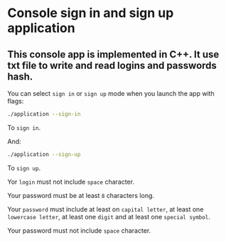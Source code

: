 # Console sign in and sign up application

## This console app is implemented in C++. It use txt file to write and read logins and passwords hash.

You can select `sign in` or `sign up` mode when you launch the app with flags:

```bash
./application --sign-in
```
To `sign in`.

And:
```bash
./application --sign-up
```
To `sign up`.

Yor `login` must not include `space` character.

Your password must be at least `8` characters long.

Your `password` must include at least on `capital letter`, at least one `lowercase letter`, at least one `digit` and at least one `special symbol`.

Your password must not include `space` character.